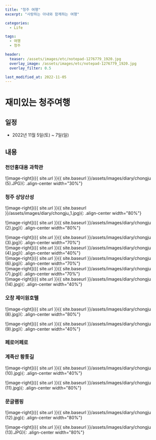 ```yaml
---
title: "청주 여행"
excerpt: "사랑하는 아내와 함께하는 여행"

categories:
  - Life

tags:
  - 여행
  - 청주

header:
  teaser: /assets/images/etc/notepad-1276779_1920.jpg
  overlay_image: /assets/images/etc/notepad-1276779_1920.jpg
  overlay_filter: 0.5

last_modified_at: 2022-11-05
---
```


# 재미있는 청주여행

## 일정
- 2022년 11월 5일(토) ~ 7일(일)

## 내용
### 천안홍대용 과학관

![image-right]({{ site.url }}{{ site.baseurl }}/assets/images/diary/chongju (5).JPG){: .align-center width="30%"}


### 청주 상당산성  

![image-right]({{ site.url }}{{ site.baseurl }}/assets/images/diary/chongju_1.jpg){: .align-center width="80%"}  

![image-right]({{ site.url }}{{ site.baseurl }}/assets/images/diary/chongju (2).jpg){: .align-center width="80%"}  

![image-right]({{ site.url }}{{ site.baseurl }}/assets/images/diary/chongju (3).jpg){: .align-center width="70%"}  
![image-right]({{ site.url }}{{ site.baseurl }}/assets/images/diary/chongju (4).jpg){: .align-center width="40%"}  
![image-right]({{ site.url }}{{ site.baseurl }}/assets/images/diary/chongju (6).jpg){: .align-center width="70%"}  
![image-right]({{ site.url }}{{ site.baseurl }}/assets/images/diary/chongju (7).jpg){: .align-center width="70%"}  
![image-right]({{ site.url }}{{ site.baseurl }}/assets/images/diary/chongju (14).jpg){: .align-center width="40%"}  


### 오창 제이원호텔  

![image-right]({{ site.url }}{{ site.baseurl }}/assets/images/diary/chongju (8).jpg){: .align-center width="80%"}  

![image-right]({{ site.url }}{{ site.baseurl }}/assets/images/diary/chongju (9).jpg){: .align-center width="40%"}  


### 페로어페로

### 계족산 황톳길  

![image-right]({{ site.url }}{{ site.baseurl }}/assets/images/diary/chongju (10).jpg){: .align-center width="40%"}  

![image-right]({{ site.url }}{{ site.baseurl }}/assets/images/diary/chongju (11).jpg){: .align-center width="80%"}  


### 문글램핑  
 
![image-right]({{ site.url }}{{ site.baseurl }}/assets/images/diary/chongju (12).jpg){: .align-center width="80%"}  

![image-right]({{ site.url }}{{ site.baseurl }}/assets/images/diary/chongju (13).JPG){: .align-center width="80%"}  



